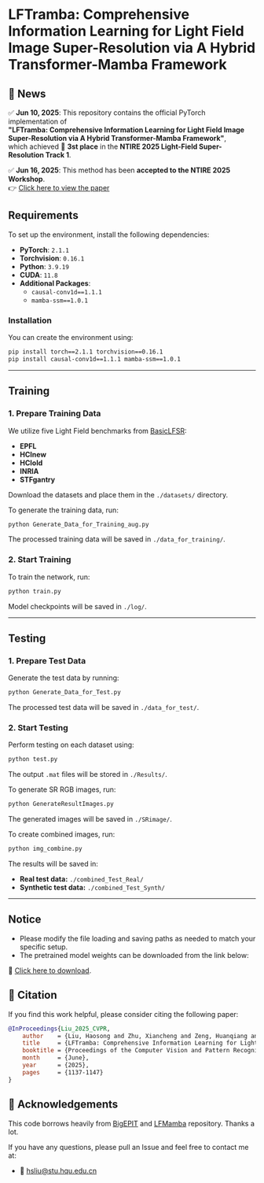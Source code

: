 
# **LFTramba: Comprehensive Information Learning for Light Field Image Super-Resolution via A Hybrid Transformer-Mamba Framework**

## 📰 News

✅ **Jun 10, 2025**: This repository contains the official PyTorch implementation of  
**"LFTramba: Comprehensive Information Learning for Light Field Image Super-Resolution via A Hybrid Transformer-Mamba Framework"**,  
which achieved  🥉 **3st place** in the **NTIRE 2025 Light-Field Super-Resolution Track 1**.

✅ **Jun 16, 2025**: This method has been **accepted to the NTIRE 2025 Workshop**.  
👉 [Click here to view the paper](https://openaccess.thecvf.com/content/CVPR2025W/NTIRE/html/Liu_LFTramba_Comprehensive_Information_Learning_for_Light_Field_Image_Super-Resolution_via_CVPRW_2025_paper.html)


## **Requirements**
To set up the environment, install the following dependencies:

- **PyTorch**: `2.1.1`
- **Torchvision**: `0.16.1`
- **Python**: `3.9.19`
- **CUDA**: `11.8`
- **Additional Packages**:
  - `causal-conv1d==1.1.1`
  - `mamba-ssm==1.0.1`

### **Installation**
You can create the environment using:
```bash
pip install torch==2.1.1 torchvision==0.16.1
pip install causal-conv1d==1.1.1 mamba-ssm==1.0.1
```

---

## **Training**
### **1. Prepare Training Data**
We utilize five Light Field  benchmarks from [BasicLFSR](https://github.com/ZhengyuLiang24/BasicLFSR):
- **EPFL**
- **HCInew**
- **HCIold**
- **INRIA**
- **STFgantry**

Download the datasets and place them in the `./datasets/` directory.

To generate the training data, run:
```bash
python Generate_Data_for_Training_aug.py
```
The processed training data will be saved in `./data_for_training/`.

### **2. Start Training**
To train the network, run:
```bash
python train.py
```
Model checkpoints will be saved in `./log/`.

---

## **Testing**
### **1. Prepare Test Data**
Generate the test data by running:
```bash
python Generate_Data_for_Test.py
```
The processed test data will be saved in `./data_for_test/`.

### **2. Start Testing**
Perform testing on each dataset using:
```bash
python test.py
```
The output `.mat` files will be stored in `./Results/`.

To generate SR RGB images, run:
```bash
python GenerateResultImages.py
```
The generated images will be saved in `./SRimage/`.

To create combined images, run:
```bash
python img_combine.py
```
The results will be saved in:
- **Real test data:** `./combined_Test_Real/`
- **Synthetic test data:** `./combined_Test_Synth/`

---

## **Notice**
- Please modify the file loading and saving paths as needed to match your specific setup.  
- The pretrained model weights can be downloaded from the link below:

🔗 [Click here to download](https://drive.google.com/file/d/1dkasatZmbp2ltiFoRT04OraAmri0g8eF/view?usp=drive_link).

## 📖 Citation

If you find this work helpful, please consider citing the following paper:

```bibtex
@InProceedings{Liu_2025_CVPR,
    author    = {Liu, Haosong and Zhu, Xiancheng and Zeng, Huanqiang and Zhu, Jianqing and Shi, Yifan and Chen, Jing and Hou, Junhui},
    title     = {LFTramba: Comprehensive Information Learning for Light Field Image Super-Resolution via A Hybrid Transformer-Mamba Framework},
    booktitle = {Proceedings of the Computer Vision and Pattern Recognition Conference (CVPR) Workshops},
    month     = {June},
    year      = {2025},
    pages     = {1137-1147}
}
```

## 🙏 Acknowledgements

This code borrows heavily from [BigEPIT](https://github.com/chaowentao/BigEPIT) and [LFMamba](https://github.com/stanley-313/LFMamba) repository. Thanks a lot.

If you have any questions, please pull an Issue and feel free to contact me at:

- 📧 hsliu@stu.hqu.edu.cn  

